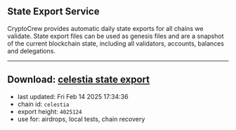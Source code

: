 ## State Export Service
CryptoCrew provides automatic daily state exports for all chains we validate. State export files can be used as genesis files and are a snapshot of the current blockchain state, including all validators, accounts, balances and delegations.

---
**Download: [celestia state export](https://dl-eu2.ccvalidators.com/SERVICE/celestia/celestia_export_4025124.json)**
---

- last updated: Fri Feb 14 2025 17:34:36
- chain id: `celestia`
- export height: `4025124`
- use for: airdrops, local tests, chain recovery

